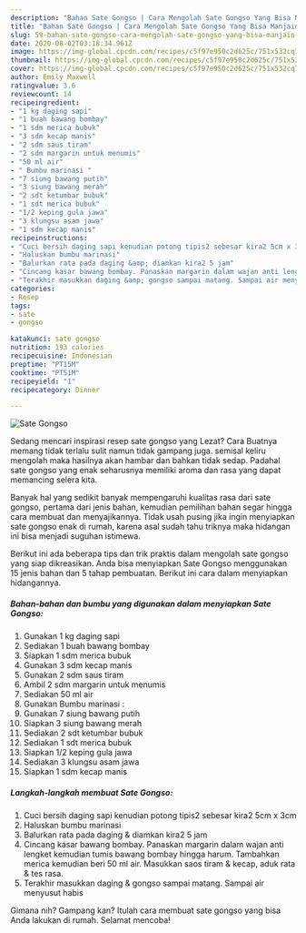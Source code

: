 ```yaml
---
description: "Bahan Sate Gongso | Cara Mengolah Sate Gongso Yang Bisa Manjain Lidah"
title: "Bahan Sate Gongso | Cara Mengolah Sate Gongso Yang Bisa Manjain Lidah"
slug: 59-bahan-sate-gongso-cara-mengolah-sate-gongso-yang-bisa-manjain-lidah
date: 2020-08-02T03:18:34.961Z
image: https://img-global.cpcdn.com/recipes/c5f97e950c2d625c/751x532cq70/sate-gongso-foto-resep-utama.jpg
thumbnail: https://img-global.cpcdn.com/recipes/c5f97e950c2d625c/751x532cq70/sate-gongso-foto-resep-utama.jpg
cover: https://img-global.cpcdn.com/recipes/c5f97e950c2d625c/751x532cq70/sate-gongso-foto-resep-utama.jpg
author: Emily Maxwell
ratingvalue: 3.6
reviewcount: 14
recipeingredient:
- "1 kg daging sapi"
- "1 buah bawang bombay"
- "1 sdm merica bubuk"
- "3 sdm kecap manis"
- "2 sdm saus tiram"
- "2 sdm margarin untuk menumis"
- "50 ml air"
- " Bumbu marinasi "
- "7 siung bawang putih"
- "3 siung bawang merah"
- "2 sdt ketumbar bubuk"
- "1 sdt merica bubuk"
- "1/2 keping gula jawa"
- "3 klungsu asam jawa"
- "1 sdm kecap manis"
recipeinstructions:
- "Cuci bersih daging sapi kenudian potong tipis2 sebesar kira2 5cm x 3cm"
- "Haluskan bumbu marinasi"
- "Balurkan rata pada daging &amp; diamkan kira2 5 jam"
- "Cincang kasar bawang bombay. Panaskan margarin dalam wajan anti lengket kemudian tumis bawang bombay hingga harum. Tambahkan merica kemudian beri 50 ml air. Masukkan saos tiram &amp; kecap, aduk rata &amp; tes rasa."
- "Terakhir masukkan daging &amp; gongso sampai matang. Sampai air menyusut habis"
categories:
- Resep
tags:
- sate
- gongso

katakunci: sate gongso 
nutrition: 193 calories
recipecuisine: Indonesian
preptime: "PT15M"
cooktime: "PT51M"
recipeyield: "1"
recipecategory: Dinner

---
```



![Sate Gongso](https://img-global.cpcdn.com/recipes/c5f97e950c2d625c/751x532cq70/sate-gongso-foto-resep-utama.jpg)

Sedang mencari inspirasi resep sate gongso yang Lezat? Cara Buatnya memang tidak terlalu sulit namun tidak gampang juga. semisal keliru mengolah maka hasilnya akan hambar dan bahkan tidak sedap. Padahal sate gongso yang enak seharusnya memiliki aroma dan rasa yang dapat memancing selera kita.



Banyak hal yang sedikit banyak mempengaruhi kualitas rasa dari sate gongso, pertama dari jenis bahan, kemudian pemilihan bahan segar hingga cara membuat dan menyajikannya. Tidak usah pusing jika ingin menyiapkan sate gongso enak di rumah, karena asal sudah tahu triknya maka hidangan ini bisa menjadi suguhan istimewa.


Berikut ini ada beberapa tips dan trik praktis dalam mengolah sate gongso yang siap dikreasikan. Anda bisa menyiapkan Sate Gongso menggunakan 15 jenis bahan dan 5 tahap pembuatan. Berikut ini cara dalam menyiapkan hidangannya.

<!--inarticleads1-->

##### Bahan-bahan dan bumbu yang digunakan dalam menyiapkan Sate Gongso:

1. Gunakan 1 kg daging sapi
1. Sediakan 1 buah bawang bombay
1. Siapkan 1 sdm merica bubuk
1. Gunakan 3 sdm kecap manis
1. Gunakan 2 sdm saus tiram
1. Ambil 2 sdm margarin untuk menumis
1. Sediakan 50 ml air
1. Gunakan  Bumbu marinasi :
1. Gunakan 7 siung bawang putih
1. Siapkan 3 siung bawang merah
1. Sediakan 2 sdt ketumbar bubuk
1. Sediakan 1 sdt merica bubuk
1. Siapkan 1/2 keping gula jawa
1. Sediakan 3 klungsu asam jawa
1. Siapkan 1 sdm kecap manis




<!--inarticleads2-->

##### Langkah-langkah membuat Sate Gongso:

1. Cuci bersih daging sapi kenudian potong tipis2 sebesar kira2 5cm x 3cm
1. Haluskan bumbu marinasi
1. Balurkan rata pada daging &amp; diamkan kira2 5 jam
1. Cincang kasar bawang bombay. Panaskan margarin dalam wajan anti lengket kemudian tumis bawang bombay hingga harum. Tambahkan merica kemudian beri 50 ml air. Masukkan saos tiram &amp; kecap, aduk rata &amp; tes rasa.
1. Terakhir masukkan daging &amp; gongso sampai matang. Sampai air menyusut habis




Gimana nih? Gampang kan? Itulah cara membuat sate gongso yang bisa Anda lakukan di rumah. Selamat mencoba!
